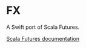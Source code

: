 # FX
A Swift port of Scala Futures.


[Scala Futures documentation](http://docs.scala-lang.org/overviews/core/futures.html)
